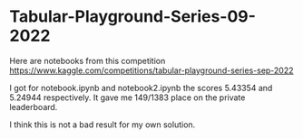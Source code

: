 # Tabular-Playground-Series-09-2022

Here are notebooks from this competition https://www.kaggle.com/competitions/tabular-playground-series-sep-2022

I got for notebook.ipynb and notebook2.ipynb the scores 5.43354 and 5.24944 respectively. It gave me 149/1383 place on the private leaderboard.

I think this is not a bad result for my own solution.
